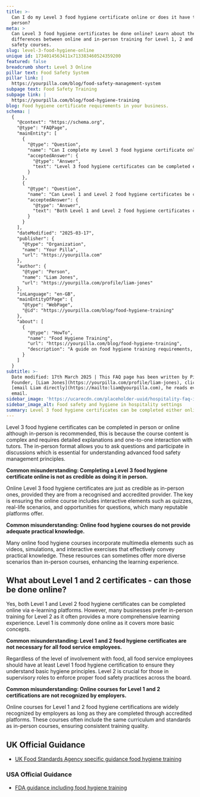 ```yaml
---
title: >-
  Can I do my Level 3 food hygiene certificate online or does it have to be in
  person?
meta: >
  Can Level 3 food hygiene certificates be done online? Learn about the
  differences between online and in-person training for Level 1, 2 and 3 food
  safety courses.
slug: level-3-food-hygiene-online
unique id: 1734014563411x713383460524359200
featured: false
breadcrumb short: Level 3 Online
pillar text: Food Safety System
pillar link: |
  https://yourpilla.com/blog/food-safety-management-system
subpage text: Food Safety Training
subpage link: |
  https://yourpilla.com/blog/food-hygiene-training
blog: Food hygiene certificate requirements in your business.
schema: |
  {
    "@context": "https://schema.org",
    "@type": "FAQPage",
    "mainEntity": [
      {
        "@type": "Question",
        "name": "Can I complete my Level 3 food hygiene certificate online, or must it be done in person?",
        "acceptedAnswer": {
          "@type": "Answer",
          "text": "Level 3 food hygiene certificates can be completed either online or in person. However, in-person training is recommended because it provides detailed explanations and one-on-one interaction with tutors, which is essential for grasping advanced food safety management principles."
        }
      },
      {
        "@type": "Question",
        "name": "Can Level 1 and Level 2 food hygiene certificates be completed online?",
        "acceptedAnswer": {
          "@type": "Answer",
          "text": "Both Level 1 and Level 2 food hygiene certificates can be completed online via e-learning platforms. Many businesses, however, prefer in-person training for Level 2 due to its comprehensive learning experience, while Level 1 is commonly done online since it covers basic concepts."
        }
      }
    ],
    "dateModified": "2025-03-17",
    "publisher": {
      "@type": "Organization",
      "name": "Your Pilla",
      "url": "https://yourpilla.com"
    },
    "author": {
      "@type": "Person",
      "name": "Liam Jones",
      "url": "https://yourpilla.com/profile/liam-jones"
    },
    "inLanguage": "en-GB",
    "mainEntityOfPage": {
      "@type": "WebPage",
      "@id": "https://yourpilla.com/blog/food-hygiene-training"
    },
    "about": [
      {
        "@type": "HowTo",
        "name": "Food Hygiene Training",
        "url": "https://yourpilla.com/blog/food-hygiene-training",
        "description": "A guide on food hygiene training requirements, including what certification levels are needed for different roles in a food business."
      }
    ]
  }
subtitle: >-
  Date modified: 17th March 2025 | This FAQ page has been written by Pilla
  Founder, [Liam Jones](https://yourpilla.com/profile/liam-jones), click to
  [email Liam directly](https://mailto:liam@yourpilla.com), he reads every
  email.
sidebar_image: 'https://ucarecdn.com/placeholder-uuid/hospitality-faq-image.jpg'
sidebar_image_alt: Food safety and hygiene in hospitality settings
summary: Level 3 food hygiene certificates can be completed either online or in person.
---
```

Level 3 food hygiene certificates can be completed in person or online although in-person is recommended, this is because the course content is complex and requires detailed explanations and one-to-one interaction with tutors. The in-person format allows you to ask questions and participate in discussions which is essential for understanding advanced food safety management principles.

**Common misunderstanding: Completing a Level 3 food hygiene certificate online is not as credible as doing it in person.**

Online Level 3 food hygiene certificates are just as credible as in-person ones, provided they are from a recognised and accredited provider. The key is ensuring the online course includes interactive elements such as quizzes, real-life scenarios, and opportunities for questions, which many reputable platforms offer.

**Common misunderstanding: Online food hygiene courses do not provide adequate practical knowledge.**

Many online food hygiene courses incorporate multimedia elements such as videos, simulations, and interactive exercises that effectively convey practical knowledge. These resources can sometimes offer more diverse scenarios than in-person courses, enhancing the learning experience.

## What about Level 1 and 2 certificates - can those be done online?

Yes, both Level 1 and Level 2 food hygiene certificates can be completed online via e-learning platforms. However, many businesses prefer in-person training for Level 2 as it often provides a more comprehensive learning experience. Level 1 is commonly done online as it covers more basic concepts.

**Common misunderstanding: Level 1 and 2 food hygiene certificates are not necessary for all food service employees.**

Regardless of the level of involvement with food, all food service employees should have at least Level 1 food hygiene certification to ensure they understand basic hygiene principles. Level 2 is crucial for those in supervisory roles to enforce proper food safety practices across the board.

**Common misunderstanding: Online courses for Level 1 and 2 certifications are not recognized by employers.**

Online courses for Level 1 and 2 food hygiene certifications are widely recognized by employers as long as they are completed through accredited platforms. These courses often include the same curriculum and standards as in-person courses, ensuring consistent training quality.

## UK Official Guidance

-   [UK Food Standards Agency specific guidance food hygiene training](https://www.food.gov.uk/business-guidance/food-hygiene-for-your-business?utm_source=chatgpt.com)
    

### USA Official Guidance

-   [FDA guidance including food hygiene training](https://www.fda.gov/food/retail-food-protection/retail-food-industryregulatory-assistance-training)
